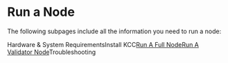 # Run a Node

The following subpages include all the information you need to run a node:

Hardware & System RequirementsInstall KCC[Run A Full Node](<.gitbook/assets/run a full node>)[Run A Validator Node](<.gitbook/assets/run a validator node>)Troubleshooting
